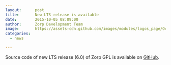 ```yaml
---
layout:      post
title:       New LTS release is available
date:        2015-10-05 08:09:00
author:      Zorp Development Team
image:       https://assets-cdn.github.com/images/modules/logos_page/Octocat.png
categories:
  - news

---
```


Source code of new LTS release (6.0) of Zorp GPL is available on
[GitHub](https://github.com/balabit/).
